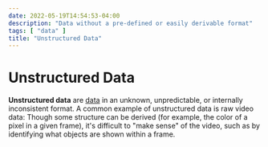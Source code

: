 ```yaml
---
date: 2022-05-19T14:54:53-04:00
description: "Data without a pre-defined or easily derivable format"
tags: [ "data" ]
title: "Unstructured Data"
---
```


# Unstructured Data

**Unstructured data** are [data](data.md) in an unknown, unpredictable, or internally inconsistent format. A common example of unstructured data is raw video data: Though some structure can be derived (for example, the color of a pixel in a given frame), it's difficult to "make sense" of the video, such as by identifying what objects are shown within a frame.
